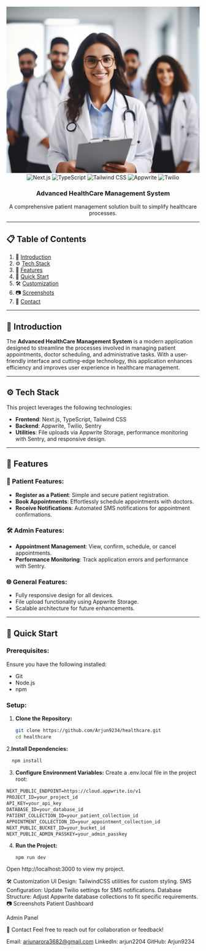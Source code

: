 <div align="center">
  <br />
  <a href="https://youtu.be/lEflo_sc82g?feature=shared" target="_blank">
    <img src="https://github.com/Arjun9234/CarePulse_React/blob/master/public/assets/images/onboarding-img.png" alt="Project Banner">
  </a>
  <br />
  <div>
    <img src="https://img.shields.io/badge/-Next_JS-black?style=for-the-badge&logoColor=white&logo=nextdotjs&color=000000" alt="Next.js" />
    <img src="https://img.shields.io/badge/-TypeScript-black?style=for-the-badge&logoColor=white&logo=typescript&color=3178C6" alt="TypeScript" />
    <img src="https://img.shields.io/badge/-Tailwind_CSS-black?style=for-the-badge&logoColor=white&logo=tailwindcss&color=06B6D4" alt="Tailwind CSS" />
    <img src="https://img.shields.io/badge/-Appwrite-black?style=for-the-badge&logoColor=white&logo=appwrite&color=FD366E" alt="Appwrite" />
    <img src="https://img.shields.io/badge/-Twilio-black?style=for-the-badge&logoColor=white&logo=twilio&color=F22F46" alt="Twilio" />
  </div>
  <h3 align="center">Advanced HealthCare Management System</h3>
  <p align="center">A comprehensive patient management solution built to simplify healthcare processes.</p>
</div>

---

## 📋 Table of Contents

1. 🤖 [Introduction](#introduction)
2. ⚙️ [Tech Stack](#tech-stack)
3. 🔋 [Features](#features)
4. 🤸 [Quick Start](#quick-start)
5. 🛠️ [Customization](#customization)
6. 📷 [Screenshots](#screenshots)
7. 🔗 [Contact](#contact)

---

## 🤖 Introduction

The **Advanced HealthCare Management System** is a modern application designed to streamline the processes involved in managing patient appointments, doctor scheduling, and administrative tasks. With a user-friendly interface and cutting-edge technology, this application enhances efficiency and improves user experience in healthcare management.

---

## ⚙️ Tech Stack

This project leverages the following technologies:

- **Frontend**: Next.js, TypeScript, Tailwind CSS
- **Backend**: Appwrite, Twilio, Sentry
- **Utilities**: File uploads via Appwrite Storage, performance monitoring with Sentry, and responsive design.

---

## 🔋 Features

### 🏥 Patient Features:
- **Register as a Patient**: Simple and secure patient registration.
- **Book Appointments**: Effortlessly schedule appointments with doctors.
- **Receive Notifications**: Automated SMS notifications for appointment confirmations.

### 🛠️ Admin Features:
- **Appointment Management**: View, confirm, schedule, or cancel appointments.
- **Performance Monitoring**: Track application errors and performance with Sentry.

### 🌐 General Features:
- Fully responsive design for all devices.
- File upload functionality using Appwrite Storage.
- Scalable architecture for future enhancements.

---

## 🤸 Quick Start

### Prerequisites:
Ensure you have the following installed:
- Git
- Node.js
- npm

### Setup:
1. **Clone the Repository:**
   ```bash
   git clone https://github.com/Arjun9234/healthcare.git
   cd healthcare
2.**Install Dependencies:**
```bash
  npm install
```
3. **Configure Environment Variables:**
Create a .env.local file in the project root:
```
NEXT_PUBLIC_ENDPOINT=https://cloud.appwrite.io/v1
PROJECT_ID=your_project_id
API_KEY=your_api_key
DATABASE_ID=your_database_id
PATIENT_COLLECTION_ID=your_patient_collection_id
APPOINTMENT_COLLECTION_ID=your_appointment_collection_id
NEXT_PUBLIC_BUCKET_ID=your_bucket_id
NEXT_PUBLIC_ADMIN_PASSKEY=your_admin_passkey
```
4. **Run the Project:**

   ```
   npm run dev
   ```

Open http://localhost:3000 to view my project.

🛠️ Customization
UI Design: TailwindCSS utilities for custom styling.
SMS Configuration: Update Twilio settings for SMS notifications.
Database Structure: Adjust Appwrite database collections to fit specific requirements.
📷 Screenshots
Patient Dashboard


Admin Panel


🔗 Contact
Feel free to reach out for collaboration or feedback!

Email: arjunarora3682@gmail.com
LinkedIn: arjun2204
GitHub: Arjun9234


